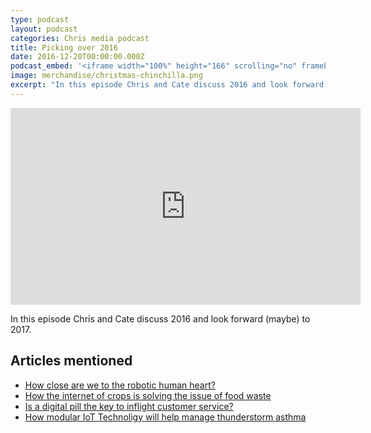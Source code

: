 ```yaml
---
type: podcast
layout: podcast
categories: Chris media podcast
title: Picking over 2016
date: 2016-12-20T00:00:00.000Z
podcast_embed: '<iframe width="100%" height="166" scrolling="no" frameborder="no" src="https://w.soundcloud.com/player/?url=https%3A//api.soundcloud.com/tracks/298613438&amp;color=ff5500&amp;auto_play=false&amp;hide_related=false&amp;show_comments=true&amp;show_user=true&amp;show_reposts=false"></iframe>'
image: merchandise/christmas-chinchilla.png
excerpt: "In this episode Chris and Cate discuss 2016 and look forward (maybe) to 2017."
---
```


<iframe width="560" height="315" src="https://www.youtube.com/embed/RVFpPT82lDE" frameborder="0" allowfullscreen="">
</iframe>

In this episode Chris and Cate discuss 2016 and look forward (maybe) to 2017.

## Articles mentioned

- [How close are we to the robotic human heart?](https://readwrite.com/2016/09/07/how-close-are-we-to-the-robotic-human-heart-dt4/)
- [How the internet of crops is solving the issue of food waste](https://readwrite.com/2016/12/06/how-the-internet-of-crops-is-solving-the-issue-of-food-waste-il1/)
- [Is a digital pill the key to inflight customer service?](https://readwrite.com/2016/12/09/is-a-digital-pill-the-key-to-in-flight-customer-service-hl1/)
- [How modular IoT Technoligy will help manage thunderstorm asthma](https://nexpaq.com/blog/how-modular-iot-technology-will-help-manage-thunderstorm-asthma/)
